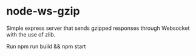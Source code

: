 # node-ws-gzip
Simple express server that sends gzipped responses through Websocket with the use of zlib.

Run npm run build && npm start
